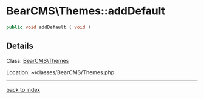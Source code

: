# BearCMS\Themes::addDefault

```php
public void addDefault ( void )
```

## Details

Class: [BearCMS\Themes](bearcms.themes.class.md)

Location: ~/classes/BearCMS/Themes.php

---

[back to index](index.md)


